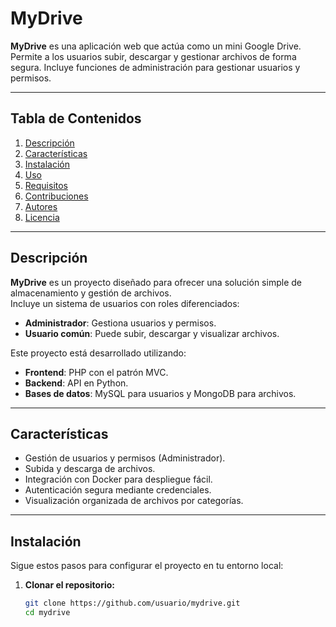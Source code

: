 # **MyDrive**

**MyDrive** es una aplicación web que actúa como un mini Google Drive. Permite a los usuarios subir, descargar y gestionar archivos de forma segura. Incluye funciones de administración para gestionar usuarios y permisos.

---

## **Tabla de Contenidos**

1. [Descripción](#descripción)
2. [Características](#características)
3. [Instalación](#instalación)
4. [Uso](#uso)
5. [Requisitos](#requisitos)
6. [Contribuciones](#contribuciones)
7. [Autores](#autores)
8. [Licencia](#licencia)

---

## **Descripción**

**MyDrive** es un proyecto diseñado para ofrecer una solución simple de almacenamiento y gestión de archivos.  
Incluye un sistema de usuarios con roles diferenciados:  
- **Administrador**: Gestiona usuarios y permisos.  
- **Usuario común**: Puede subir, descargar y visualizar archivos.  

Este proyecto está desarrollado utilizando:  
- **Frontend**: PHP con el patrón MVC.  
- **Backend**: API en Python.  
- **Bases de datos**: MySQL para usuarios y MongoDB para archivos.

---

## **Características**

- Gestión de usuarios y permisos (Administrador).  
- Subida y descarga de archivos.  
- Integración con Docker para despliegue fácil.  
- Autenticación segura mediante credenciales.  
- Visualización organizada de archivos por categorías.  

---

## **Instalación**

Sigue estos pasos para configurar el proyecto en tu entorno local:

1. **Clonar el repositorio:**
   ```bash
   git clone https://github.com/usuario/mydrive.git
   cd mydrive
